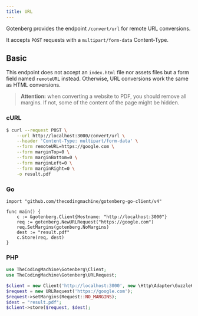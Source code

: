```yaml
---
title: URL
---
```


Gotenberg provides the endpoint `/convert/url` for remote URL conversions.

It accepts `POST` requests with a `multipart/form-data` Content-Type.

## Basic

This endpoint does not accept an `index.html` file nor assets files but a form field
named `remoteURL` instead. Otherwise, URL conversions work the same as HTML conversions.

> **Attention:** when converting a website to PDF, you should remove all margins.
> If not, some of the content of the page might be hidden.

### cURL

```bash
$ curl --request POST \
    --url http://localhost:3000/convert/url \
    --header 'Content-Type: multipart/form-data' \
    --form remoteURL=https://google.com \
    --form marginTop=0 \
    --form marginBottom=0 \
    --form marginLeft=0 \
    --form marginRight=0 \
    -o result.pdf
```

### Go

```golang
import "github.com/thecodingmachine/gotenberg-go-client/v4"

func main() {
    c := &gotenberg.Client{Hostname: "http://localhost:3000"}
    req := gotenberg.NewURLRequest("https://google.com")
    req.SetMargins(gotenberg.NoMargins)
    dest := "result.pdf"
    c.Store(req, dest)
}
```

### PHP

```php
use TheCodingMachine\Gotenberg\Client;
use TheCodingMachine\Gotenberg\URLRequest;

$client = new Client('http://localhost:3000', new \Http\Adapter\Guzzle6\Client());
$request = new URLRequest('https://google.com');
$request->setMargins(Request::NO_MARGINS);
$dest = "result.pdf";
$client->store($request, $dest);
```
